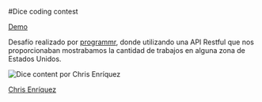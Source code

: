 #Dice coding contest

[Demo](http://dicecodingcontest.khrizenriquez.com/)

Desafío realizado por [programmr](http://programmr.com/), donde utilizando una API Restful que nos proporcionaban mostrabamos la cantidad de trabajos en alguna zona de Estados Unidos.


![Dice content por Chris Enríquez](http://dicecodingcontest.khrizenriquez.com/public/img/demo/demo_12_05_2016.png)


[Chris Enríquez](https://twitter.com/khrizenriquez)
